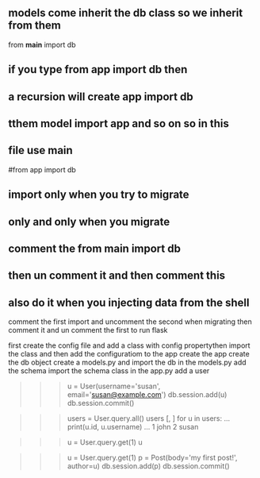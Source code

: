## models come inherit the db class so we inherit from them
from __main__ import db 
## if you type from app import db then
## a recursion will create app import db
## tthem model import app and so on so in this 
## file use __main__

#from app import db
## import only when you try to migrate
## only and only when you migrate 
## comment the from __main__ import db
## then un comment it and then comment this 
## also do it when you injecting data from the shell



comment the first import and uncomment the second 
when migrating
then comment it and un comment the first to run flask




first create the config file and add a class with config propertythen import the class and then add the configuratiom
to the app
create the app
create the db object
create a models.py and import the db in the models.py add the schema
import the schema class in the app.py
add a user

>>> u = User(username='susan', email='susan@example.com')
>>> db.session.add(u)
>>> db.session.commit()

>>> users = User.query.all()
>>> users
[<User john>, <User susan>]
>>> for u in users:
...     print(u.id, u.username)
...
1 john
2 susan



>>> u = User.query.get(1)
>>> u
<User john>



>>> u = User.query.get(1)
>>> p = Post(body='my first post!', author=u)
>>> db.session.add(p)
>>> db.session.commit()





